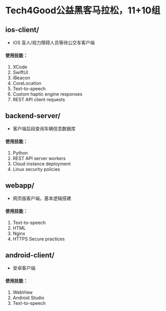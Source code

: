 # Tech4Good公益黑客马拉松，11+10组

## ios-client/
- iOS 盲人/视力障碍人员等待公交车客户端
#### 使用技能：
1. XCode
2. SwiftUI
3. iBeacon
4. CoreLocation
5. Text-to-speech
6. Custom haptic engine responses
7. REST API client requests

## backend-server/
- 客户端后段查询车辆信息数据库
#### 使用技能：
1. Python
2. REST API server workers
3. Cloud instance deployment
4. Linux security policies

## webapp/
- 网页版客户端，基本逻辑搭建
#### 使用技能：
1. Text-to-speech
2. HTML
3. Nginx
4. HTTPS Secure practices

## android-client/
- 安卓客户端
#### 使用技能：
1. WebView
2. Android Studio
3. Text-to-speech
